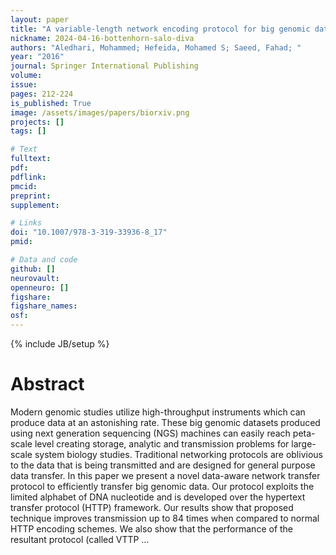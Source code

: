 ```yaml
---
layout: paper
title: "A variable-length network encoding protocol for big genomic data"
nickname: 2024-04-16-bottenhorn-salo-diva
authors: "Aledhari, Mohammed; Hefeida, Mohamed S; Saeed, Fahad; "
year: "2016"
journal: Springer International Publishing
volume: 
issue:
pages: 212-224
is_published: True
image: /assets/images/papers/biorxiv.png
projects: []
tags: []

# Text
fulltext:
pdf:
pdflink:
pmcid:
preprint: 
supplement:

# Links
doi: "10.1007/978-3-319-33936-8_17"
pmid:

# Data and code
github: []
neurovault:
openneuro: []
figshare:
figshare_names:
osf:
---
```

{% include JB/setup %}

# Abstract

Modern genomic studies utilize high-throughput instruments which can produce data at an astonishing rate. These big genomic datasets produced using next generation sequencing (NGS) machines can easily reach peta-scale level creating storage, analytic and transmission problems for large-scale system biology studies. Traditional networking protocols are oblivious to the data that is being transmitted and are designed for general purpose data transfer. In this paper we present a novel data-aware network transfer protocol to efficiently transfer big genomic data. Our protocol exploits the limited alphabet of DNA nucleotide and is developed over the hypertext transfer protocol (HTTP) framework. Our results show that proposed technique improves transmission up to 84 times when compared to normal HTTP encoding schemes. We also show that the performance of the resultant protocol (called VTTP …
